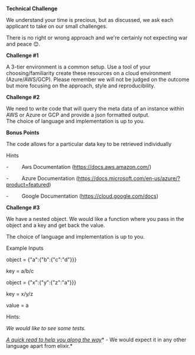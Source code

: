 **Technical Challenge**

We understand your time is precious, but as discussed, we ask each applicant to take on our small challenges.

There is no right or wrong approach and we're certainly not expecting war and peace 😊.

**Challenge #1**

A 3-tier environment is a common setup. Use a tool of your choosing/familiarity create these resources on a cloud environment (Azure/AWS/GCP). Please remember we will not be judged on the outcome but more focusing on the approach, style and reproducibility.

**Challenge #2**

We need to write code that will query the meta data of an instance within AWS or Azure or GCP and provide a json formatted output.\
The choice of language and implementation is up to you.

**Bonus Points**

The code allows for a particular data key to be retrieved individually

Hints

-         Aws Documentation (<https://docs.aws.amazon.com/>)

-         Azure Documentation (<https://docs.microsoft.com/en-us/azure/?product=featured>)

-         Google Documentation (<https://cloud.google.com/docs>)

**Challenge #3**

We have a nested object. We would like a function where you pass in the object and a key and get back the value.

The choice of language and implementation is up to you.

Example Inputs

object = {"a":{"b":{"c":"d"}}}

key = a/b/c

object = {"x":{"y":{"z":"a"}}}

key = x/y/z

value = a

Hints:

*We would like to see some tests.*

[*A quick read to help you along the way*](https://hexdocs.pm/elixir/master/Kernel.html#get_in/2)* - We would expect it in any other language apart from elixir.*
